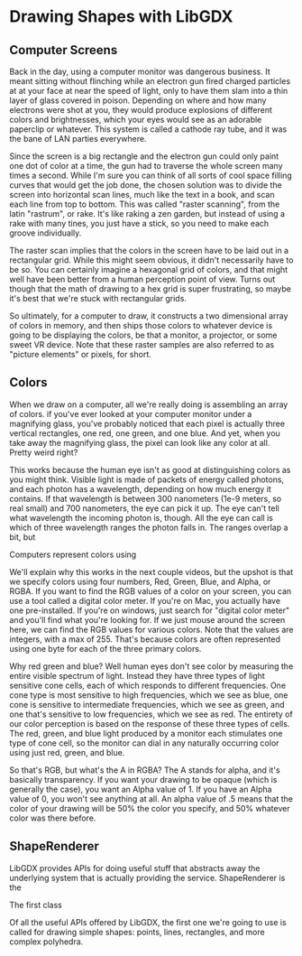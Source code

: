 # Drawing Shapes with LibGDX

## Computer Screens

Back in the day, using a computer monitor was dangerous business. It meant sitting without flinching while an electron gun fired charged particles at at your face at near the speed of light, only to have them slam into a thin layer of glass covered in poison. Depending on where and how many electrons were shot at you, they would produce explosions of different colors and brightnesses, which your eyes would see as an adorable paperclip or whatever. This system is called a cathode ray tube, and it was the bane of LAN parties everywhere.

Since the screen is a big rectangle and the electron gun could only paint one dot of color at a time, the gun had to traverse the whole screen many times a second. While I'm sure you can think of all sorts of cool space filling curves that would get the job done, the chosen solution was to divide the screen into horizontal scan lines, much like the text in a book, and scan each line from top to bottom. This was called "raster scanning", from the latin "rastrum", or rake. It's like raking a zen garden, but instead of using a rake with many tines, you just have a stick, so you need to make each groove individually.

The raster scan implies that the colors in the screen have to be laid out in a rectangular grid. While this might seem obvious, it didn't necessarily have to be so. You can certainly imagine a hexagonal grid of colors, and that might well have been better from a human perception point of view. Turns out though that the math of drawing to a hex grid is super frustrating, so maybe it's best that we're stuck with rectangular grids.

So ultimately, for a computer to draw, it constructs a two dimensional array of colors in memory, and then ships those colors to whatever device is going to be displaying the colors, be that a monitor, a projector, or some sweet VR device. Note that these raster samples are also referred to as "picture elements" or pixels, for short.

## Colors

When we draw on a computer, all we're really doing is assembling an array of colors. if you've ever looked at your computer monitor under a magnifying glass, you've probably noticed that each pixel is actually three vertical rectangles, one red, one green, and one blue. And yet, when you take away the magnifying glass, the pixel can look like any color at all. Pretty weird right?

This works because the human eye isn't as good at distinguishing colors as you might think. Visible light is made of packets of energy called photons, and each photon has a wavelength, depending on how much energy it contains. If that wavelength is between 300 nanometers (1e-9 meters, so real small) and 700 nanometers, the eye can pick it up. The eye can't tell what wavelength the incoming photon is, though. All the eye can call is which of three wavelength ranges the photon falls in. The ranges overlap a bit, but

Computers represent colors using



We'll explain why this works in the next couple videos, but the upshot is that we specify colors using four numbers, Red, Green, Blue, and Alpha, or RGBA.  If you want to find the RGB values of a color on your screen, you can use a tool called a digital color meter. If you're on Mac, you actually have one pre-installed. If you're on windows, just search for "digital color meter" and you'll find what you're looking for. If we just mouse around the screen here, we can find the RGB values for various colors. Note that the values are integers, with a max of 255. That's because colors are often represented using one byte for each of the three primary colors.

Why red green and blue? Well human eyes don't see color by measuring the entire visible spectrum of light. Instead they have three types of light sensitive cone cells, each of which responds to different frequencies.  One cone type is most sensitive to high frequencies, which we see as blue, one cone is sensitive to intermediate frequencies, which we see as green, and one that's sensitive to low frequencies, which we see as red. The entirety of our color perception is based on the response of these three types of cells. The red, green, and blue light produced by a monitor each stimulates one type of cone cell, so the monitor can dial in any naturally occurring color using just red, green, and blue.

So that's RGB, but what's the A in RGBA? The A stands for alpha, and it's basically transparency. If you want your drawing to be opaque (which is generally the case), you want an Alpha value of 1. If you have an Alpha value of 0, you won't see anything at all. An alpha value of .5 means that the color of your drawing will be 50% the color you specify, and 50% whatever color was there before.

## ShapeRenderer

LibGDX provides APIs for doing useful stuff that abstracts away the underlying system that is actually providing the service. ShapeRenderer is the


The first class

Of all the useful APIs offered by LibGDX, the first one we're going to use is called for drawing simple shapes: points, lines, rectangles, and more complex polyhedra.

